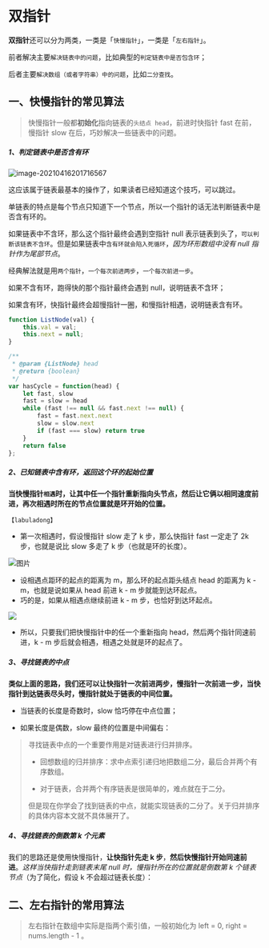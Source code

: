 # 双指针

**双指针**还可以分为两类，一类是「`快慢指针`」，一类是「`左右指针`」。

前者解决主要`解决链表中的问题`，比如典型的`判定链表中是否包含环`；

后者主要`解决数组（或者字符串）中的问题`，比如`二分查找`。

## 一、快慢指针的常见算法

> 快慢指针一般都**初始化**指向链表的`头结点 head`，前进时快指针 fast 在前，慢指针 slow 在后，巧妙解决一些链表中的问题。

##### *1*、判定链表中是否含有环

![image-20210416201716567](https://cdn.jsdelivr.net/gh/zangguojun/PicGo/20210416201716.png)

这应该属于链表最基本的操作了，如果读者已经知道这个技巧，可以跳过。

单链表的特点是每个节点只知道下一个节点，所以一个指针的话无法判断链表中是否含有环的。

如果链表中不含环，那么这个指针最终会遇到空指针 null 表示链表到头了，`可以判断该链表不含环`。但是如果链表中`含有环就会陷入死循环`，*因为环形数组中没有 null 指针作为尾部节点*。

经典解法就是用`两个指针`，`一个每次前进两步`，`一个每次前进一步`。

如果不含有环，跑得快的那个指针最终会遇到 null，说明链表不含环；

如果含有环，快指针最终会超慢指针一圈，和慢指针相遇，说明链表含有环。

```js
function ListNode(val) {
    this.val = val;
    this.next = null;
}

/**
 * @param {ListNode} head
 * @return {boolean}
 */
var hasCycle = function(head) {
    let fast, slow
    fast = slow = head
    while (fast !== null && fast.next !== null) {
        fast = fast.next.next
        slow = slow.next
        if (fast === slow) return true
    }
    return false
};
```



##### *2*、已知链表中含有环，返回这个环的起始位置

**当快慢指针`相遇`时，让其中任一个指针重新指向头节点，然后让它俩以相同速度前进，再次相遇时所在的节点位置就是环开始的位置。**

`【labuladong】`

+ 第一次相遇时，假设慢指针 slow 走了 k 步，那么快指针 fast 一定走了 2k 步，也就是说比 slow 多走了 k 步（也就是环的长度）。

![图片](https://mmbiz.qpic.cn/mmbiz_png/map09icNxZ4lFDturGXicxrn2F0wKQPgocMTLbYubOMnV8BG7fkHKw7cIKV43yOlzzuNOwvFW7eVsPbgC30FG2rQ/640?wx_fmt=png&tp=webp&wxfrom=5&wx_lazy=1&wx_co=1)

+ 设相遇点距环的起点的距离为 m，那么环的起点距头结点 head 的距离为 k - m，也就是说如果从 head 前进 k - m 步就能到达环起点。
+ 巧的是，如果从相遇点继续前进 k - m 步，也恰好到达环起点。

![](https://mmbiz.qpic.cn/mmbiz_png/map09icNxZ4lFDturGXicxrn2F0wKQPgocgdhvrjrUt8ibD3PXJomkhSBk5CPubhUQCxiaw2bwJwKP7Y3ODBZc5xag/640?wx_fmt=png&tp=webp&wxfrom=5&wx_lazy=1&wx_co=1)

+ 所以，只要我们把快慢指针中的任一个重新指向 head，然后两个指针同速前进，k - m 步后就会相遇，相遇之处就是环的起点了。



##### *3*、寻找链表的中点

**类似上面的思路，我们还可以让快指针一次前进两步，慢指针一次前进一步，当快指针到达链表尽头时，慢指针就处于链表的中间位置。**

+ 当链表的长度是奇数时，slow 恰巧停在中点位置；

+ 如果长度是偶数，slow 最终的位置是中间偏右：

> 寻找链表中点的一个重要作用是对链表进行归并排序。
>
> + 回想数组的归并排序：求中点索引递归地把数组二分，最后合并两个有序数组。
>
> + 对于链表，合并两个有序链表是很简单的，难点就在于二分。
>
> 但是现在你学会了找到链表的中点，就能实现链表的二分了。关于归并排序的具体内容本文就不具体展开了。



##### *4*、寻找链表的倒数第 k 个元素

我们的思路还是使用快慢指针，**让快指针先走 k 步**，**然后快慢指针开始同速前进**。*这样当快指针走到链表末尾 null 时，慢指针所在的位置就是倒数第 k 个链表节点*（为了简化，假设 k 不会超过链表长度）：



## **二、左右指针的常用算法**

> 左右指针在数组中实际是指两个索引值，一般初始化为 left = 0, right = nums.length - 1 。

















